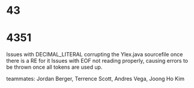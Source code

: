 # 43

# 4351

Issues with DECIMAL_LITERAL corrupting the Ylex.java sourcefile once there is a RE for it
Issues with EOF not reading properly, causing errors to be thrown once all tokens are used up.

teammates: Jordan Berger, Terrence Scott, Andres Vega, Joong Ho Kim